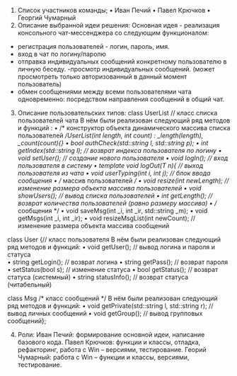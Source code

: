 1.	Список участников команды;
•	Иван Печий 
•	Павел Крючков 
•	Георгий Чумарный
2.	Описание выбранной идеи решения:
Основная идея - реализация  консольного чат-мессенджера со следующим  функционалом:
 - регистрация пользователей - логин, пароль, имя.
 - вход в чат по логину/паролю
- отправка индивидуальных сообщений конкретному пользователю в личную беседу.
-просмотр индивидуальных сообщений.
 (может просмотреть только авторизованный в данный момент пользователь)
 - обмен сообщениями между всеми пользователями чата одновременно:   посредством направления  сообщений в общий чат.

3.	Описание пользовательских типов:
class UserList // класс списка пользователей чата
В нём были реализован следующий  ряд  методов и   функций :
•	/* конструктор объекта динамического массива списка пользователей */UserList(int length, int count) : _length(length), _count(count){}
•	bool authCheck(std::string l, std::string p);
•	int getIndex(std::string l); // возврат индекса пользователя по логину
•	void setUser(); // создание нового пользователя
•	void logIn(); // вход пользователя в систему
•	template<typename T> void logOut(T n){ // выход пользователя из чата
•	void userTyping(int i, int j); //  блок ввода сообщения 
•	/* массив пользователей */
•	void resize(int newLength); // изменение размера объекта массива пользователей
•	void showUsers(); // вывод списка пользователей
•	int getLength(); // возврат количества пользователей (равно размеру массива)
•	/* сообщения */
•	void saveMsg(int _i, int _ir, std::string _m);
•	void getMsgs(int _i, int _ir);
•	void resizeMsgList(int newCount); // изменение размера объекта массива сообщений

class User {// класс пользователя
В нём были реализован следующий  ряд  методов и   функций:
•	void getUser(); // вывод логина и пароля и статуса	
•	string getLogin(); // возврат логина
•	string getPass(); // возврат пароля
•	setStatus(bool s); // изменение статуса
•	bool getStatus(); // возврат статуса (системный)
•	string statusInfo(); // возврат статуса (читабельный)

class Msg /* класс сообщений */
В нём были реализован следующий  ряд  методов и   функций:
•	void getPrivate(std::string l, std::string r); // вывод личных сообщений
•	void getGroup(); // вывод групповых сообщений};

4.	Роли: 
Иван Печий: формирование основной идеи, написание базового кода.
Павел Крючков: функции и классы, отладка, рефакторинг, работа с Win – версиями, тестирование.
Георий Чумарный: работа с Win – функции и классы, версиями, тестирование.

